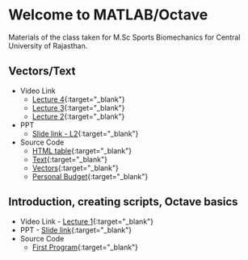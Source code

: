 # Welcome to MATLAB/Octave

Materials of the class taken for M.Sc Sports Biomechanics for Central University of Rajasthan.

## Vectors/Text
* Video Link 
  * [Lecture 4](https://vimeo.com/451017912){:target="_blank"}
  * [Lecture 3](https://vimeo.com/449669557){:target="_blank"}
  * [Lecture 2](https://vimeo.com/449674442){:target="_blank"}
* PPT 
  * [Slide link - L2](https://1drv.ms/p/s!AjYQ58A0o7WTkR4hTP-xzDhffIcU?e=wDBQqz){:target="_blank"}
* Source Code 
  * [HTML table](https://github.com/atulnag/CURAJOctaveClass/blob/master/05_text_html.m){:target="_blank"}
  * [Text](https://github.com/atulnag/Octave/blob/master/04_workText.m){:target="_blank"}
  * [Vectors](https://github.com/atulnag/Octave/blob/master/03_createVectors.m){:target="_blank"}
  * [Personal Budget](https://github.com/atulnag/Octave/blob/master/02_personalBudget-code.m){:target="_blank"}

## Introduction, creating scripts, Octave basics
* Video Link - [Lecture 1](https://vimeo.com/449673556){:target="_blank"}
* PPT - [Slide link](https://1drv.ms/p/s!AjYQ58A0o7WTkHpUhrV_oMRdEMzf?e=6je9Hg){:target="_blank"}
* Source Code 
  * [First Program](https://github.com/atulnag/Octave/blob/master/01_myFirstMatlabCode.m){:target="_blank"}



